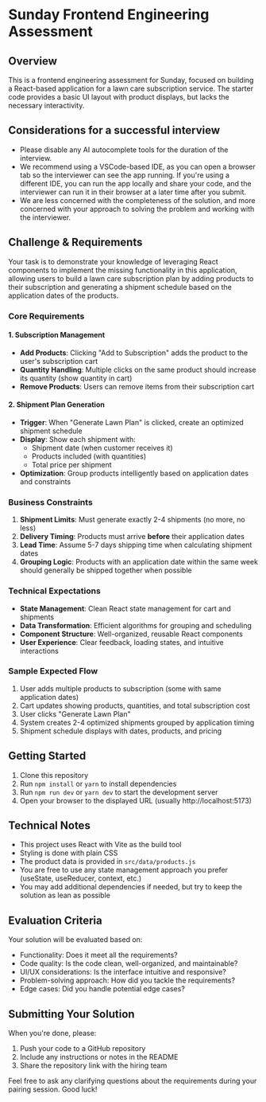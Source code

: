 # Sunday Frontend Engineering Assessment

## Overview
This is a frontend engineering assessment for Sunday, focused on building a React-based application for a lawn care subscription service. The starter code provides a basic UI layout with product displays, but lacks the necessary interactivity.

## Considerations for a successful interview
- Please disable any AI autocomplete tools for the duration of the interview.
- We recommend using a VSCode-based IDE, as you can open a browser tab so the interviewer can see the app running. If you're using a different IDE, you can run the app locally and share your code, and the interviewer can run it in their browser at a later time after you submit.
- We are less concerned with the completeness of the solution, and more concerned with your approach to solving the problem and working with the interviewer.

## Challenge & Requirements

Your task is to demonstrate your knowledge of leveraging React components to implement the missing functionality in this application, allowing users to build a lawn care subscription plan by adding products to their subscription and generating a shipment schedule based on the application dates of the products.

### Core Requirements

#### 1. Subscription Management

- **Add Products**: Clicking "Add to Subscription" adds the product to the user's subscription cart
- **Quantity Handling**: Multiple clicks on the same product should increase its quantity (show quantity in cart)
- **Remove Products**: Users can remove items from their subscription cart

#### 2. Shipment Plan Generation

- **Trigger**: When "Generate Lawn Plan" is clicked, create an optimized shipment schedule
- **Display**: Show each shipment with:
  - Shipment date (when customer receives it)
  - Products included (with quantities)
  - Total price per shipment
- **Optimization**: Group products intelligently based on application dates and constraints

### Business Constraints

1. **Shipment Limits**: Must generate exactly 2-4 shipments (no more, no less)
2. **Delivery Timing**: Products must arrive **before** their application dates
3. **Lead Time**: Assume 5-7 days shipping time when calculating shipment dates
4. **Grouping Logic**: Products with an application date within the same week should generally be shipped together when possible

### Technical Expectations

- **State Management**: Clean React state management for cart and shipments
- **Data Transformation**: Efficient algorithms for grouping and scheduling
- **Component Structure**: Well-organized, reusable React components
- **User Experience**: Clear feedback, loading states, and intuitive interactions

### Sample Expected Flow

1. User adds multiple products to subscription (some with same application dates)
2. Cart updates showing products, quantities, and total subscription cost
3. User clicks "Generate Lawn Plan"
4. System creates 2-4 optimized shipments grouped by application timing
5. Shipment schedule displays with dates, products, and pricing

## Getting Started

1. Clone this repository
2. Run `npm install` or `yarn` to install dependencies
3. Run `npm run dev` or `yarn dev` to start the development server
4. Open your browser to the displayed URL (usually http://localhost:5173)

## Technical Notes

- This project uses React with Vite as the build tool
- Styling is done with plain CSS
- The product data is provided in `src/data/products.js`
- You are free to use any state management approach you prefer (useState, useReducer, context, etc.)
- You may add additional dependencies if needed, but try to keep the solution as lean as possible

## Evaluation Criteria

Your solution will be evaluated based on:

- Functionality: Does it meet all the requirements?
- Code quality: Is the code clean, well-organized, and maintainable?
- UI/UX considerations: Is the interface intuitive and responsive?
- Problem-solving approach: How did you tackle the requirements?
- Edge cases: Did you handle potential edge cases?

## Submitting Your Solution

When you're done, please:

1. Push your code to a GitHub repository
2. Include any instructions or notes in the README
3. Share the repository link with the hiring team

Feel free to ask any clarifying questions about the requirements during your pairing session. Good luck!
